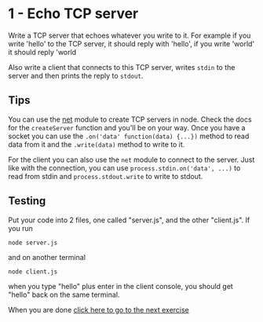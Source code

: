 # 1 - Echo TCP server

Write a TCP server that echoes whatever you write to it. For example if you write 'hello' to the TCP server, it should reply with
'hello', if you write 'world' it should reply 'world

Also write a client that connects to this TCP server, writes `stdin` to the server and then prints the reply to `stdout`.

## Tips

You can use the [net](https://nodejs.org/api/net.html) module to create TCP servers in node. Check the docs for the `createServer` function
and you'll be on your way. Once you have a socket you can use the `.on('data' function(data) {...})` method to read data from it and the
`.write(data)` method to write to it.

For the client you can also use the `net` module to connect to the server. Just like with the connection, you can use `process.stdin.on('data', ...)`
to read from stdin and `process.stdout.write` to write to stdout.

## Testing

Put your code into 2 files, one called "server.js", and the other "client.js". If you run
```
node server.js
```
and on another terminal
```
node client.js
```
when you type "hello" plus enter in the client console, you should get "hello" back on the same terminal.

When you are done [click here to go to the next exercise](02.md)